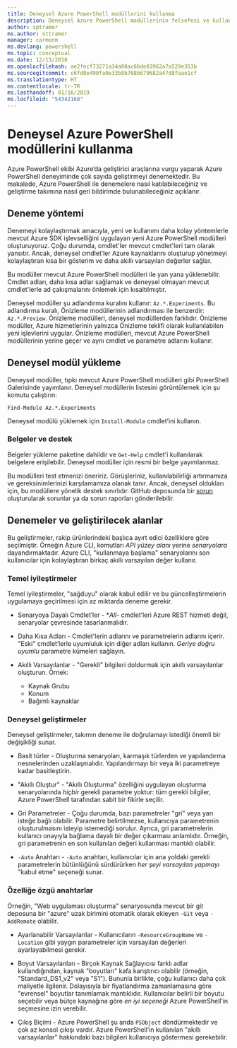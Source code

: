 ```yaml
---
title: Deneysel Azure PowerShell modüllerini kullanma
description: Deneysel Azure PowerShell modüllerinin felsefesi ve kullanımı hakkında bilgi edinin.
author: sptramer
ms.author: sttramer
manager: carmonm
ms.devlang: powershell
ms.topic: conceptual
ms.date: 12/13/2018
ms.openlocfilehash: ae2fecf73271a34a08ac66de03962a7a529e353b
ms.sourcegitcommit: c6fd0e490fa0e33b8b768b679682a47d8faae1cf
ms.translationtype: HT
ms.contentlocale: tr-TR
ms.lasthandoff: 01/16/2019
ms.locfileid: "54342168"
---
```

# <a name="use-experimental-azure-powershell-modules"></a>Deneysel Azure PowerShell modüllerini kullanma

Azure PowerShell ekibi Azure’da geliştirici araçlarına vurgu yaparak Azure PowerShell deneyiminde çok sayıda geliştirmeyi denemektedir. Bu makalede, Azure PowerShell ile denemelere nasıl katılabileceğiniz ve geliştirme takımına nasıl geri bildirimde bulunabileceğiniz açıklanır.

## <a name="experimentation-methodology"></a>Deneme yöntemi

Denemeyi kolaylaştırmak amacıyla, yeni ve kullanımı daha kolay yöntemlerle mevcut Azure SDK işlevselliğini uygulayan yeni Azure PowerShell modülleri oluşturuyoruz. Çoğu durumda, cmdlet'ler mevcut cmdlet'leri tam olarak yansıtır. Ancak, deneysel cmdlet’ler Azure kaynaklarını oluşturup yönetmeyi kolaylaştıran kısa bir gösterim ve daha akıllı varsayılan değerler sağlar.

Bu modüller mevcut Azure PowerShell modülleri ile yan yana yüklenebilir. Cmdlet adları, daha kısa adlar sağlamak ve deneysel olmayan mevcut cmdlet'lerle ad çakışmalarını önlemek için kısaltılmıştır.

Deneysel modüller şu adlandırma kuralını kullanır: `Az.*.Experiments`. Bu adlandırma kuralı, Önizleme modüllerinin adlandırması ile benzerdir: `Az.*.Preview`. Önizleme modülleri, deneysel modüllerden farklıdır. Önizleme modüller, Azure hizmetlerinin yalnızca Önizleme teklifi olarak kullanılabilen yeni işlevlerini uygular. Önizleme modülleri, mevcut Azure PowerShell modüllerinin yerine geçer ve aynı cmdlet ve parametre adlarını kullanır.

## <a name="how-to-install-an-experimental-module"></a>Deneysel modül yükleme

Deneysel modüller, tıpkı mevcut Azure PowerShell modülleri gibi PowerShell Galerisinde yayımlanır. Deneysel modüllerin listesini görüntülemek için şu komutu çalıştırın:

```azurepowershell-interactive
Find-Module Az.*.Experiments
```

Deneysel modülü yüklemek için `Install-Module` cmdlet’ini kullanın.

### <a name="documentation-and-support"></a>Belgeler ve destek

Belgeler yükleme paketine dahildir ve `Get-Help` cmdlet'i kullanılarak belgelere erişilebilir. Deneysel modüller için resmi bir belge yayımlanmaz.

Bu modülleri test etmenizi öneririz. Görüşleriniz, kullanılabilirliği artırmamıza ve gereksinimlerinizi karşılamamıza olanak tanır. Ancak, deneysel oldukları için, bu modüllere yönelik destek sınırlıdır. GitHub deposunda bir [sorun](https://github.com/Azure/azure-powershell/issues) oluşturularak sorunlar ya da sorun raporları gönderilebilir.

## <a name="experiments-and-areas-of-improvement"></a>Denemeler ve geliştirilecek alanlar

Bu geliştirmeler, rakip ürünlerindeki başlıca ayırt edici özelliklere göre seçilmiştir. Örneğin Azure CLI, komutları _API yüzey alanı_ yerine _senaryolara_ dayandırmaktadır.
Azure CLI, "kullanmaya başlama" senaryolarını son kullanıcılar için kolaylaştıran birkaç akıllı varsayılan değer kullanır.

### <a name="core-improvements"></a>Temel iyileştirmeler

Temel iyileştirmeler, "sağduyu" olarak kabul edilir ve bu güncelleştirmelerin uygulamaya geçirilmesi için az miktarda deneme gerekir.

- Senaryoya Dayalı Cmdlet’ler - **All*- cmdlet’leri Azure REST hizmeti değil, senaryolar çevresinde tasarlanmalıdır.

- Daha Kısa Adları - Cmdlet'lerin adlarını ve parametrelerin adlarını içerir.
  "Eski" cmdlet’lerle uyumluluk için diğer adları kullanın. _Geriye doğru uyumlu_ parametre kümeleri sağlayın.

- Akıllı Varsayılanlar - "Gerekli" bilgileri doldurmak için akıllı varsayılanlar oluşturun. Örnek:
  - Kaynak Grubu
  - Konum
  - Bağımlı kaynaklar

### <a name="experimental-improvements"></a>Deneysel geliştirmeler

Deneysel geliştirmeler, takımın deneme ile doğrulamayı istediği önemli bir değişikliği sunar.

- Basit türler - Oluşturma senaryoları, karmaşık türlerden ve yapılandırma nesnelerinden uzaklaşmalıdır. Yapılandırmayı bir veya iki parametreye kadar basitleştirin.

- "Akıllı Oluştur" - "Akıllı Oluşturma" özelliğini uygulayan oluşturma senaryolarında _hiçbir_ gerekli parametre yoktur: tüm gerekli bilgiler, Azure PowerShell tarafından sabit bir fikirle seçilir.

- Gri Parametreler - Çoğu durumda, bazı parametreler "gri" veya yarı isteğe bağlı olabilir. Parametre belirtilmezse, kullanıcıya parametrenin oluşturulmasını isteyip istemediği sorulur. Ayrıca, gri parametrelerin kullanıcı onayıyla bağlama dayalı bir değer çıkarması anlamlıdır.
  Örneğin, gri parametrenin en son kullanılan değeri kullanması mantıklı olabilir.

- `-Auto` Anahtarı - `-Auto` anahtarı, kullanıcılar için ana yoldaki gerekli parametrelerin bütünlüğünü sürdürürken _her şeyi varsayılan yapmayı_ "kabul etme" seçeneği sunar.

### <a name="feature-specific-switches"></a>Özelliğe özgü anahtarlar

Örneğin, "Web uygulaması oluşturma" senaryosunda mevcut bir git deposuna bir "azure" uzak birimini otomatik olarak ekleyen `-Git` veya `-AddRemote` olabilir.

- Ayarlanabilir Varsayılanlar - Kullanıcıların `-ResourceGroupName` ve `-Location` gibi yaygın parametreler için varsayılan değerleri ayarlayabilmesi gerekir.

- Boyut Varsayılanları - Birçok Kaynak Sağlayıcısı farklı adlar kullandığından, kaynak "boyutları" kafa karıştırıcı olabilir (örneğin, "Standard\_DS1\_v2" veya "S1"). Bununla birlikte, çoğu kullanıcı daha çok maliyetle ilgilenir. Dolayısıyla bir fiyatlandırma zamanlamasına göre "evrensel" boyutlar tanımlamak mantıklıdır. Kullanıcılar belirli bir boyutu seçebilir veya bütçe kaynağına göre _en iyi seçeneği_ Azure PowerShell’in seçmesine izin verebilir.

- Çıkış Biçimi - Azure PowerShell şu anda `PSObject` döndürmektedir ve çok az konsol çıkışı vardır. Azure PowerShell’in kullanılan "akıllı varsayılanlar" hakkındaki bazı bilgileri kullanıcıya göstermesi gerekebilir.
